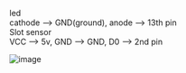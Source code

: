 led  
cathode --> GND(ground), anode --> 13th pin  
Slot sensor  
VCC --> 5v, GND --> GND, D0 --> 2nd pin  

![image](https://github.com/tej-mahender/IoT/assets/148678239/8f37f2ce-a9c1-402b-8899-fcd569b3aabc)
